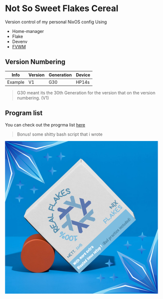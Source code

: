 # Not So Sweet Flakes Cereal
Version control of my personal NixOS config
Using
- Home-manager
- Flake
- Devenv
- [FVWM](stuff/announce.md)

## Version Numbering
| Info | Version | Generation | Device |
|------|---------|----------|--------|
| Example | V1 | G30 | HP14s |

> G30 meant its the 30th Generation for the version that on the
> version numbering. (V1)

## Program list
You can check out the progrma list [here](stuff/list.md)
> Bonus! some shitty bash script that i wrote

![image](stuff/logo.png)
